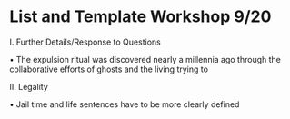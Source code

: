 # List and Template Workshop 9/20


I. Further Details/Response to Questions

•	The expulsion ritual was discovered nearly a millennia ago through the collaborative efforts of ghosts and the living trying to 

II. Legality

•	Jail time and life sentences have to be more clearly defined
